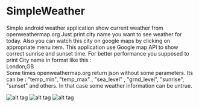 # SimpleWeather

Simple android weather application show current weather from openweathermap.org
Just print city name you want to see weather for today.
Also you can watch this city on google maps by clicking on appropriate menu item.
This application use Google map API to show correct sunrise and sunset time.
For better performance you supposed to print City name in format like this :  
London,GB  
Some times openweathermap.org return json without some parameters. Its can be : 
 "temp_min", "temp_max" , "sea_level" ,  "grnd_level", "sunrise", "sunset" and others. 
In that case some weather information can be untrue.

![alt tag](https://github.com/vasskob/SimpleWeather/Screenshots/pic1.png)
![alt tag](https://github.com/vasskob/SimpleWeather/Screenshots/pic2.png)
![alt tag](https://github.com/vasskob/SimpleWeather/Screenshots/pic3.png)